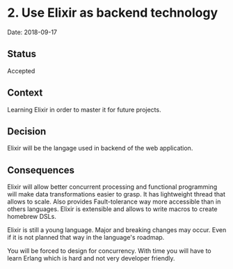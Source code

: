 # 2. Use Elixir as backend technology

Date: 2018-09-17

## Status

Accepted

## Context

Learning Elixir in order to master it for future projects.

## Decision

Elixir will be the langage used in backend of the web application. 

## Consequences

Elixir will allow better concurrent processing and functional programming will make data transformations
easier to grasp. It has lightweight thread that allows to scale. Also provides Fault-tolerance
way more accessible than in others languages. Elixir is extensible and allows to write macros
to create homebrew DSLs. 

Elixir is still a young language. Major and breaking changes may occur. Even if it is not
planned that way in the language's roadmap.

You will be forced to design for concurrency.
With time you will have to learn Erlang which is hard and not very developer friendly.
